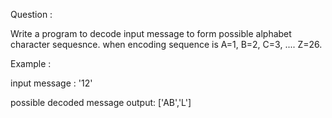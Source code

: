Question : 


Write a program to decode input message to form possible alphabet character sequesnce. when encoding sequence is A=1, B=2, C=3, .... Z=26.


Example :

input message : '12'

possible decoded message output:  ['AB','L']
